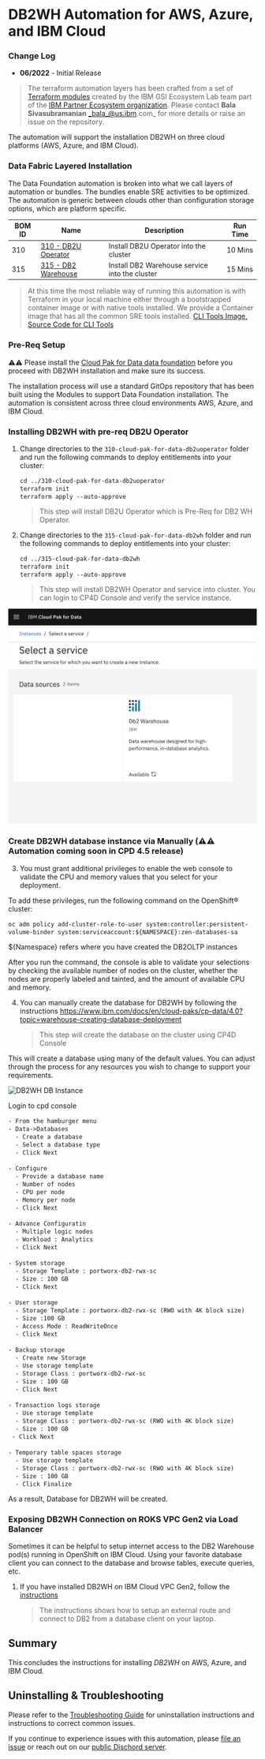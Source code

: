# DB2WH Automation  for AWS, Azure, and IBM Cloud

### Change Log

- **06/2022** - Initial Release

> The terraform automation layers has been crafted from a set of  [Terraform modules](https://modules.cloudnativetoolkit.dev/) created by the IBM GSI Ecosystem Lab team part of the [IBM Partner Ecosystem organization](https://www.ibm.com/partnerworld/public?mhsrc=ibmsearch_a&mhq=partnerworld). Please contact  **Bala Sivasubramanian** _bala_@us.ibm.com_ for more details or raise an issue on the repository.

The automation will support the installation DB2WH on three cloud platforms (AWS, Azure, and IBM Cloud).   

### Data Fabric Layered Installation

The Data Foundation automation is broken into what we call layers of automation or bundles. The bundles enable SRE activities to be optimized. The automation is generic between clouds other than configuration storage options, which are platform specific. 

| BOM ID | Name                                                                                                                                                                                                                                                           | Description                                                                                                                                                | Run Time |
|--------|----------------------------------------------------------------------------------------------------------------------------------------------------------------------------------------------------------------------------------------------------------------|------------------------------------------------------------------------------------------------------------------------------------------------------------|----------|
| 310 | [310 - DB2U Operator](./310-cloud-pak-for-data-db2uoperator) | Install DB2U Operator into the cluster | 10 Mins |                                                                    
| 315 | [315 - DB2 Warehouse](./315-cloud-pak-for-data-db2wh) | Install DB2 Warehouse service into the cluster | 15 Mins |    


> At this time the most reliable way of running this automation is with Terraform in your local machine either through a bootstrapped container image or with native tools installed. We provide a Container image that has all the common SRE tools installed. [CLI Tools Image,](https://quay.io/repository/ibmgaragecloud/cli-tools?tab=tags) [Source Code for CLI Tools](https://github.com/cloud-native-toolkit/image-cli-tools)


### Pre-Req Setup


⚠️⚠️ Please install the [Cloud Pak for Data data foundation](README.md) before you proceed with DB2WH installation and make sure its success.

The installation process will use a standard GitOps repository that has been built using the Modules to support Data Foundation installation. The automation is consistent across three cloud environments AWS, Azure, and IBM Cloud.
    
### Installing DB2WH with pre-req DB2U Operator

1. Change directories to the `310-cloud-pak-for-data-db2uoperator` folder and run the following commands to deploy entitlements into your cluster:

    ```
    cd ../310-cloud-pak-for-data-db2uoperator
    terraform init
    terraform apply --auto-approve
    ```
    
    > This step will install DB2U Operator which is Pre-Req for DB2 WH Operator.

2. Change directories to the `315-cloud-pak-for-data-db2wh` folder and run the following commands to deploy entitlements into your cluster:

    ```
    cd ../315-cloud-pak-for-data-db2wh
    terraform init
    terraform apply --auto-approve
    ```
    
    > This step will install DB2WH Operator and service into cluster. You can login to CP4D Console  and verify the service instance. 
  
  ![DB2WH Service Instance ](images/db2wh-service.jpg)

### Create DB2WH database instance via Manually (⚠️⚠️ Automation coming soon in CPD 4.5 release)
3. You must grant additional privileges to enable the web console to validate the CPU and memory values that you select for your deployment.

To add these privileges, run the following command on the OpenShift® cluster:

    
    oc adm policy add-cluster-role-to-user system:controller:persistent-volume-binder system:serviceaccount:${NAMESPACE}:zen-databases-sa

    

 ${Namespace} refers where you have created the DB2OLTP instances

After you run the command, the console is able to validate your selections by checking the available number of nodes on the cluster, whether the nodes are properly labeled and tainted, and the amount of available CPU and memory.

4. You can manually create the database for DB2WH by following the instructions https://www.ibm.com/docs/en/cloud-paks/cp-data/4.0?topic=warehouse-creating-database-deployment

    > This step will create the database on the cluster using CP4D Console

This will create a database using many of the default values. You can adjust through the process for any resources you wish to change to support your requirements.

![DB2WH DB Instance ](images/db2wh-db.jpg.jpg)

Login to cpd console

  ```
- From the hamburger menu
  - Data->Databases
    - Create a database
    - Select a database type
    - Click Next

  - Configure
    - Provide a database name 
    - Number of nodes
    - CPU per node
    - Memory per node
    - Click Next

  - Advance Configuratin
    - Multiple logic nodes
    - Workload : Analytics
    - Click Next

  - System storage    
    - Storage Template : portworx-db2-rwx-sc
    - Size : 100 GB
    - Click Next

  - User storage
    - Storage Template : portworx-db2-rwx-sc (RWO with 4K block size)
    - Size :100 GB
    - Access Mode : ReadWriteOnce
    - Click Next

  - Backup storage
    - Create new Storage 
    - Use storage template
    - Storage Class : portworx-db2-rwx-sc
    - Size : 100 GB
    - Click Next

  - Transaction logs storage
    - Use storage template
    - Storage Class : portworx-db2-rwx-sc (RWO with 4K block size)
    - Size : 100 GB
   - Click Next

  - Temporary table spaces storage
    - Use storage template
    - Storage Class : portworx-db2-rwx-sc (RWO with 4K block size)
    - Size : 100 GB
    - Click Finalize
  ```

As a result, Database for DB2WH will be created.

### Exposing DB2WH Connection on ROKS VPC Gen2 via Load Balancer

Sometimes it can be helpful to setup internet access to the DB2 Warehouse pod(s) running in OpenShift on IBM Cloud.  Using your favorite database client you can connect to the database and browse tables, execute queries, etc.  

1. If you have installed DB2WH on IBM Cloud VPC Gen2, follow the  [instructions](README-DB2-Expose-External.md)
    
      > The instructions shows how to setup an external route and connect to DB2 from a database client on your laptop.

## Summary

This concludes the instructions for installing *DB2WH* on AWS, Azure, and IBM Cloud.

## Uninstalling & Troubleshooting

Please refer to the [Troubleshooting Guide](./TROUBLESHOOTING.md) for uninstallation instructions and instructions to correct common issues.

If you continue to experience issues with this automation, please [file an issue](https://github.com/IBM/automation-data-foundation/issues) or reach out on our [public Dischord server](https://discord.com/channels/955514069815808010/955514069815808013).


